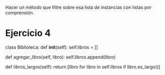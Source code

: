 Hacer un método que filtre sobre esa lista de instancias con listas por comprensión.

# Ejercicio 4

class Biblioteca:
  def __init__(self):
    self.libros = []

  def agregar_libro(self, libro):
    self.libros.append(libro)

  def libros_largos(self):
    return [libro for libro in self.libros if libro.es_largo()]
